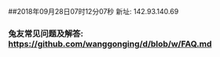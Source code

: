 ##2018年09月28日07时12分07秒 新址: 142.93.140.69
### 兔友常见问题及解答: https://github.com/wanggonging/d/blob/w/FAQ.md
